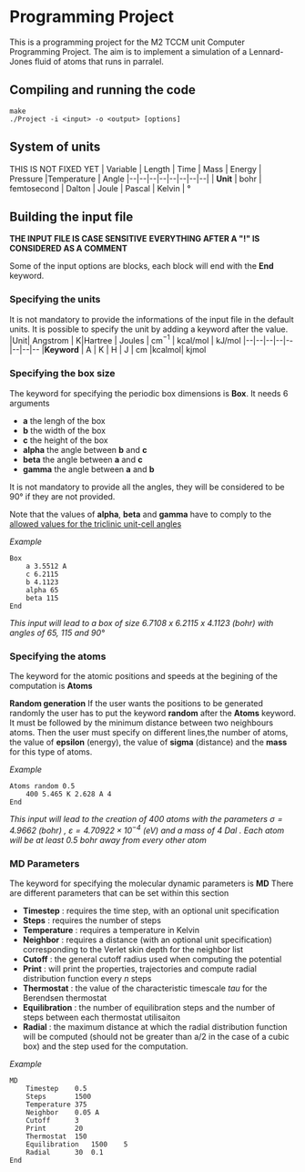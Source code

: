 # Programming Project

This is a programming project for the M2 TCCM unit Computer Programming Project. 
The aim is to implement a simulation of a Lennard-Jones fluid of atoms that runs in parralel.

## Compiling and running the code

    make 
    ./Project -i <input> -o <output> [options]

## System of units

THIS IS NOT FIXED YET
| Variable | Length   | Time |  Mass | Energy | Pressure |Temperature | Angle
|--|--|--|--|--|--|--|--|
| **Unit** | bohr  | femtosecond | Dalton | Joule | Pascal | Kelvin | °

## Building the input file

  **THE INPUT FILE IS CASE SENSITIVE**
  **EVERYTHING AFTER A "!" IS CONSIDERED AS A COMMENT**

Some of the input options are blocks, each block will end with the **End** keyword.

### Specifying the units

It is not mandatory to provide the informations of the input file in the default units. It is possible to specify the unit by adding a keyword after the value.
|Unit| Angstrom  | K|Hartree | Joules | cm$^{-1}$ | kcal/mol | kJ/mol
|--|--|--|--|--|--|--|--
|**Keyword**  | A | K | H | J | cm |kcalmol| kjmol 


### Specifying the box size

The keyword for specifying the periodic box dimensions is **Box**. It needs 6 arguments 

 - **a** the lengh of the box
 - **b** the width of the box
 - **c** the height of the box
 - **alpha** the angle between **b** and **c**
 - **beta** the angle between **a** and **c**
 - **gamma** the angle between **a** and **b**

It is not mandatory to provide all the angles, they will be considered to be 90° if they are not provided.

Note that the values of **alpha**, **beta** and **gamma** have to comply to the [allowed  values for the triclinic unit-cell angles ](https://doi.org/10.1107/S0108767310044296)

*Example*

    Box
	    a 3.5512 A
	    c 6.2115
	    b 4.1123
	    alpha 65
	    beta 115
    End
*This input will lead to a box of size 6.7108 x 6.2115 x 4.1123 (bohr)  with angles of 65, 115 and 90°*

### Specifying the atoms
The keyword for the atomic positions and speeds at the begining of the computation is **Atoms** 

**Random generation**
If the user wants the positions to be generated randomly the user has to put the keyword **random** after the **Atoms** keyword. It must be followed by the minimum distance between two neighbours atoms.
Then the user must specify on different lines,the number of atoms, the value of **epsilon** (energy), the value of **sigma** (distance) and the **mass** for this type of atoms.

*Example*
	
	Atoms random 0.5
		400 5.465 K 2.628 A 4
	End
*This input will lead to the creation of 400 atoms with the parameters $\sigma = 4.9662$ (bohr) , $\varepsilon = 4.70922\times 10^{-4}$ (eV) and a mass of 4 Dal . Each atom will be at least 0.5 bohr away from every other atom*

### MD Parameters
The keyword for specifying the molecular dynamic parameters is **MD**
There are different parameters that can be set within this section

 - **Timestep** : requires the time step, with an optional unit specification
 - **Steps** : requires the number of steps 
 - **Temperature** : requires a temperature in Kelvin
 - **Neighbor** : requires a distance (with an optional unit specification) corresponding to the Verlet skin depth for the neighbor list
 - **Cutoff** : the general cutoff radius used when computing the potential
 - **Print** : will print the properties, trajectories and compute radial distribution function every *n* steps
 - **Thermostat** : the value of the characteristic timescale *tau* for the Berendsen thermostat
 - **Equilibration** : the number of equilibration steps and the number of steps between each thermostat utilisaiton
 - **Radial** : the maximum distance at which the radial distribution function will be computed (should not be greater than a/2 in the case of a cubic box) and the step used for the computation.

*Example*

	MD
		Timestep	0.5
		Steps		1500
		Temperature	375
		Neighbor	0.05 A
		Cutoff		3
		Print		20
		Thermostat	150
		Equilibration	1500	5
		Radial		30	0.1
	End
